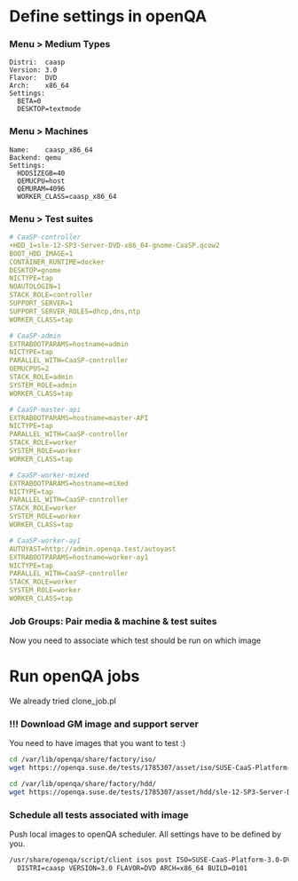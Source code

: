 # Define settings in openQA

### Menu > Medium Types
```
Distri:  caasp
Version: 3.0
Flavor:  DVD
Arch:    x86_64
Settings:
  BETA=0
  DESKTOP=textmode
```

### Menu > Machines
```
Name:    caasp_x86_64
Backend: qemu
Settings:
  HDDSIZEGB=40
  QEMUCPU=host
  QEMURAM=4096
  WORKER_CLASS=caasp_x86_64
```

### Menu > Test suites
```yaml
# CaaSP-controller
+HDD_1=sle-12-SP3-Server-DVD-x86_64-gnome-CaaSP.qcow2
BOOT_HDD_IMAGE=1
CONTAINER_RUNTIME=docker
DESKTOP=gnome
NICTYPE=tap
NOAUTOLOGIN=1
STACK_ROLE=controller
SUPPORT_SERVER=1
SUPPORT_SERVER_ROLES=dhcp,dns,ntp
WORKER_CLASS=tap
```

```yaml
# CaaSP-admin
EXTRABOOTPARAMS=hostname=admin
NICTYPE=tap
PARALLEL_WITH=CaaSP-controller
QEMUCPUS=2
STACK_ROLE=admin
SYSTEM_ROLE=admin
WORKER_CLASS=tap
```

```yaml
# CaaSP-master-api
EXTRABOOTPARAMS=hostname=master-API
NICTYPE=tap
PARALLEL_WITH=CaaSP-controller
STACK_ROLE=worker
SYSTEM_ROLE=worker
WORKER_CLASS=tap
```

```yaml
# CaaSP-worker-mixed
EXTRABOOTPARAMS=hostname=miXed
NICTYPE=tap
PARALLEL_WITH=CaaSP-controller
STACK_ROLE=worker
SYSTEM_ROLE=worker
WORKER_CLASS=tap
```

```yaml
# CaaSP-worker-ay1
AUTOYAST=http://admin.openqa.test/autoyast
EXTRABOOTPARAMS=hostname=worker-ay1
NICTYPE=tap
PARALLEL_WITH=CaaSP-controller
STACK_ROLE=worker
SYSTEM_ROLE=worker
WORKER_CLASS=tap
```

### Job Groups: Pair media & machine & test suites
Now you need to associate which test should be run on which image

# Run openQA jobs

We already tried clone_job.pl

### !!! Download GM image and support server
You need to have images that you want to test :)
```bash
cd /var/lib/openqa/share/factory/iso/
wget https://openqa.suse.de/tests/1785307/asset/iso/SUSE-CaaS-Platform-3.0-DVD-x86_64-Build0101-Media1.iso

cd /var/lib/openqa/share/factory/hdd/
wget https://openqa.suse.de/tests/1785307/asset/hdd/sle-12-SP3-Server-DVD-x86_64-gnome-CaaSP.qcow2
```

### Schedule all tests associated with image
Push local images to openQA scheduler. All settings have to be defined by you.
```bash
/usr/share/openqa/script/client isos post ISO=SUSE-CaaS-Platform-3.0-DVD-x86_64-Build0101-Media1.iso \
  DISTRI=caasp VERSION=3.0 FLAVOR=DVD ARCH=x86_64 BUILD=0101
```
